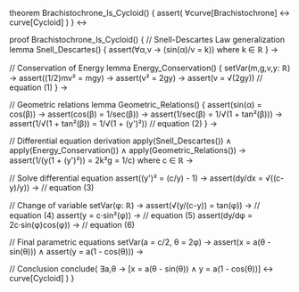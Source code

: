 theorem Brachistochrone_Is_Cycloid() {
  assert(
    ∀curve[Brachistochrone] ↔ curve[Cycloid]
  )
} ↔

proof Brachistochrone_Is_Cycloid() {
  // Snell-Descartes Law generalization
  lemma Snell_Descartes() {
    assert(∀α,v → (sin(α)/v = k)) where k ∈ ℝ
  } →

  // Conservation of Energy
  lemma Energy_Conservation() {
    setVar(m,g,v,y: ℝ) →
    assert((1/2)mv² = mgy) →
    assert(v² = 2gy) →
    assert(v = √(2gy))  // equation (1)
  } →

  // Geometric relations
  lemma Geometric_Relations() {
    assert(sin(α) = cos(β)) →
    assert(cos(β) = 1/sec(β)) →
    assert(1/sec(β) = 1/√(1 + tan²(β))) →
    assert(1/√(1 + tan²(β)) = 1/√(1 + (y')²))  // equation (2)
  } →

  // Differential equation derivation
  apply(Snell_Descartes()) ∧
  apply(Energy_Conservation()) ∧
  apply(Geometric_Relations()) →
  assert(1/(y(1 + (y')²)) = 2k²g = 1/c) where c ∈ ℝ →
  
  // Solve differential equation
  assert((y')² = (c/y) - 1) →
  assert(dy/dx = √((c-y)/y)) →  // equation (3)
  
  // Change of variable
  setVar(φ: ℝ) →
  assert(√(y/(c-y)) = tan(φ)) →  // equation (4)
  assert(y = c·sin²(φ)) →  // equation (5)
  assert(dy/dφ = 2c·sin(φ)cos(φ)) →  // equation (6)

  // Final parametric equations
  setVar(a = c/2, θ = 2φ) →
  assert(x = a(θ - sin(θ))) ∧
  assert(y = a(1 - cos(θ))) →
  
  // Conclusion
  conclude(
    ∃a,θ → [x = a(θ - sin(θ)) ∧ y = a(1 - cos(θ))] ↔ curve[Cycloid]
  )
}
